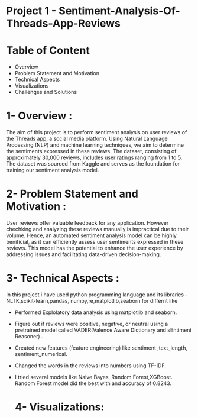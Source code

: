 # Project 1 - Sentiment-Analysis-Of-Threads-App-Reviews

# Table of Content
- Overview
- Problem Statement and Motivation
- Technical Aspects
- Visualizations
- Challenges and Solutions

# 1- Overview :
The aim of this project is to perform sentiment analysis on user reviews of the Threads app, a social media platform. Using Natural Language Processing (NLP) and machine learning techniques, we aim to determine the sentiments expressed in these reviews. The dataset, consisting of approximately 30,000 reviews, includes user ratings ranging from 1 to 5. The dataset was sourced from Kaggle and serves as the foundation for training our sentiment analysis model.

# 2- Problem Statement and Motivation :
User reviews offer valuable feedback for any application. However chechking and analyzing these reviews manually is impractical due to their volume. Hence, an automated sentiment analysis model can be highly benificial, as it can efficiently assess user sentiments expressed in these reviews.
This model has the potential to enhance the user experience by addressing issues and facilitating data-driven decision-making.

# 3- Technical Aspects :
In this project i have used python programming language and its libraries - NLTK,scikit-learn,pandas, numpy,re,matplotlib,seaborn
for differnt like
- Performed Explolatory data analysis using matplotlib and seaborn.
- Figure out if reviews were positive, negative, or neutral using a pretrained model called VADER(Valence Aware Dictionary and sEntiment Reasoner) .
- Created new features (feature engineering) like sentiment	,text_length,	sentiment_numerical.
- Changed the words in the reviews into numbers using TF-IDF.
- I tried several models like Naive Bayes, Random Forest,XGBoost.
  Random Forest model did the best with and accuracy of 0.8243.

  # 4- Visualizations:
  
